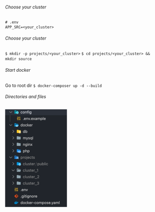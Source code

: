 
###### Choose your cluster

```shell
# .env
APP_SRC=<your_cluster>
```
###### Choose your cluster
`$ mkdir -p projects/<your_cluster>`
`$ cd projects/<your_cluster> && mkdir source`

###### Start docker
Go to root dir
`$ docker-composer up -d --build`

###### Directories and files
<img src="https://raw.githubusercontent.com/ducmy/laravel_docker/f03cd6765f90b2ae8f07ec3f68ebbea4e436a623/config/structor.png" width="200">
